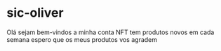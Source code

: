# sic-oliver
Olá sejam bem-vindos a minha conta NFT tem produtos novos em cada semana espero que os meus produtos vos agradem 
